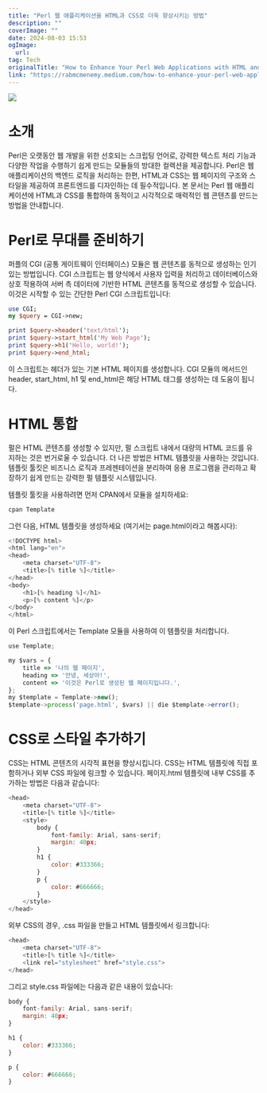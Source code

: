 ```yaml
---
title: "Perl 웹 애플리케이션을 HTML과 CSS로 더욱 향상시키는 방법"
description: ""
coverImage: ""
date: 2024-08-03 15:53
ogImage: 
  url: 
tag: Tech
originalTitle: "How to Enhance Your Perl Web Applications with HTML and CSS"
link: "https://rabmcmenemy.medium.com/how-to-enhance-your-perl-web-applications-with-html-and-css-3c5a58091346"
---
```




<img src="/assets/img/HowtoEnhanceYourPerlWebApplicationswithHTMLandCSS_0.png" />

# 소개

Perl은 오랫동안 웹 개발을 위한 선호되는 스크립팅 언어로, 강력한 텍스트 처리 기능과 다양한 작업을 수행하기 쉽게 만드는 모듈들의 방대한 컬렉션을 제공합니다. Perl은 웹 애플리케이션의 백엔드 로직을 처리하는 한편, HTML과 CSS는 웹 페이지의 구조와 스타일을 제공하여 프론트엔드를 디자인하는 데 필수적입니다. 본 문서는 Perl 웹 애플리케이션에 HTML과 CSS를 통합하여 동적이고 시각적으로 매력적인 웹 콘텐츠를 만드는 방법을 안내합니다.

# Perl로 무대를 준비하기

<div class="content-ad"></div>

퍼플의 CGI (공통 게이트웨이 인터페이스) 모듈은 웹 콘텐츠를 동적으로 생성하는 인기 있는 방법입니다. CGI 스크립트는 웹 양식에서 사용자 입력을 처리하고 데이터베이스와 상호 작용하여 서버 측 데이터에 기반한 HTML 콘텐츠를 동적으로 생성할 수 있습니다. 이것은 시작할 수 있는 간단한 Perl CGI 스크립트입니다:

```perl
use CGI;
my $query = CGI->new;

print $query->header('text/html');
print $query->start_html('My Web Page');
print $query->h1('Hello, world!');
print $query->end_html;
```

이 스크립트는 헤더가 있는 기본 HTML 페이지를 생성합니다. CGI 모듈의 메서드인 header, start_html, h1 및 end_html은 해당 HTML 태그를 생성하는 데 도움이 됩니다.

# HTML 통합

<div class="content-ad"></div>

펄은 HTML 콘텐츠를 생성할 수 있지만, 펄 스크립트 내에서 대량의 HTML 코드를 유지하는 것은 번거로울 수 있습니다. 더 나은 방법은 HTML 템플릿을 사용하는 것입니다. 템플릿 툴킷은 비즈니스 로직과 프레젠테이션을 분리하여 응용 프로그램을 관리하고 확장하기 쉽게 만드는 강력한 펄 템플릿 시스템입니다.

템플릿 툴킷을 사용하려면 먼저 CPAN에서 모듈을 설치하세요:

```js
cpan Template
```

그런 다음, HTML 템플릿을 생성하세요 (여기서는 page.html이라고 해봅시다):

<div class="content-ad"></div>

```js
<!DOCTYPE html>
<html lang="en">
<head>
    <meta charset="UTF-8">
    <title>[% title %]</title>
</head>
<body>
    <h1>[% heading %]</h1>
    <p>[% content %]</p>
</body>
</html>
```

이 Perl 스크립트에서는 Template 모듈을 사용하여 이 템플릿을 처리합니다.

```js
use Template;

my $vars = {
    title => '나의 웹 페이지',
    heading => '안녕, 세상아!',
    content => '이것은 Perl로 생성된 웹 페이지입니다.',
};
my $template = Template->new();
$template->process('page.html', $vars) || die $template->error();
```

# CSS로 스타일 추가하기

<div class="content-ad"></div>

CSS는 HTML 콘텐츠의 시각적 표현을 향상시킵니다. CSS는 HTML 템플릿에 직접 포함하거나 외부 CSS 파일에 링크할 수 있습니다. 페이지.html 템플릿에 내부 CSS를 추가하는 방법은 다음과 같습니다:

```js
<head>
    <meta charset="UTF-8">
    <title>[% title %]</title>
    <style>
        body {
            font-family: Arial, sans-serif;
            margin: 40px;
        }
        h1 {
            color: #333366;
        }
        p {
            color: #666666;
        }
    </style>
</head>
```

외부 CSS의 경우, .css 파일을 만들고 HTML 템플릿에서 링크합니다:

```js
<head>
    <meta charset="UTF-8">
    <title>[% title %]</title>
    <link rel="stylesheet" href="style.css">
</head>
```

<div class="content-ad"></div>

그리고 style.css 파일에는 다음과 같은 내용이 있습니다:

```js
body {
    font-family: Arial, sans-serif;
    margin: 40px;
}

h1 {
    color: #333366;
}

p {
    color: #666666;
}
```
